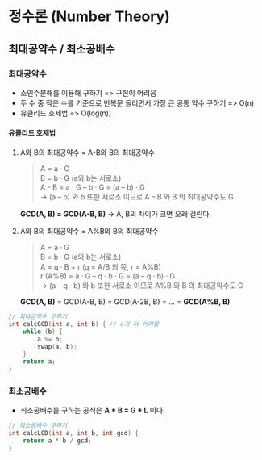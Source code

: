 # 정수론 (Number Theory)
## 최대공약수 / 최소공배수
### 최대공약수
- 소인수분해를 이용해 구하기 => 구현이 어려움
- 두 수 중 작은 수를 기준으로 반복문 돌리면서 가장 큰 공통 약수 구하기 => O(n)
- 유클리드 호제법 => O(log(n))

#### 유클리드 호제법
1. A와 B의 최대공약수 = A-B와 B의 최대공약수
    > A = a · G  
B = b · G (a와 b는 서로소)  
A - B = a · G – b · G = (a – b) · G  
-> (a – b) 와 b 또한 서로소 이므로 A – B 와 B 의 최대공약수도 G  

    **GCD(A, B) = GCD(A-B, B)** -> A, B의 차이가 크면 오래 걸린다.  

2. A와 B의 최대공약수 = A%B와 B의 최대공약수
    > A = a · G  
B = b · G (a와 b는 서로소)  
A = q · B + r (q = A/B 의 몫, r = A%B)  
r (A%B) = a · G – q · b · G = (a – q · b) · G   
-> (a – q · b) 와 b 또한 서로소 이므로 A%B 와 B 의 최대공약수도 G

    **GCD(A, B)** = GCD(A-B, B) = GCD(A-2B, B) = … = **GCD(A%B, B)**

```c++
// 최대공약수 구하기
int calcGCD(int a, int b) { // a가 더 커야함
    while (b) {
        a %= b;
        swap(a, b);
    }
    return a;
}
```

### 최소공배수
- 최소공배수를 구하는 공식은 **A * B = G * L**  이다.
```C++
// 최소공배수 구하기
int calcLCD(int a, int b, int gcd) { 
    return a * b / gcd; 
}
```